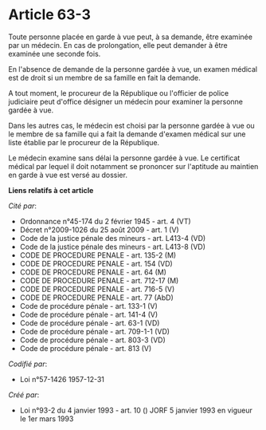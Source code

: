 # Article 63-3

Toute personne placée en garde à vue peut, à sa demande, être examinée par un médecin. En cas de prolongation, elle peut
demander à être examinée une seconde fois.

En l'absence de demande de la personne gardée à vue, un examen médical est de droit si un membre de sa famille en fait la
demande.

A tout moment, le procureur de la République ou l'officier de police judiciaire peut d'office désigner un médecin pour
examiner la personne gardée à vue.

Dans les autres cas, le médecin est choisi par la personne gardée à vue ou le membre de sa famille qui a fait la demande
d'examen médical sur une liste établie par le procureur de la République.

Le médecin examine sans délai la personne gardée à vue. Le certificat médical par lequel il doit notamment se prononcer sur
l'aptitude au maintien en garde à vue est versé au dossier.

**Liens relatifs à cet article**

_Cité par_:

  - Ordonnance n°45-174 du 2 février 1945 - art. 4 (VT)
  - Décret n°2009-1026 du 25 août 2009 - art. 1 (V)
  - Code de la justice pénale des mineurs - art. L413-4 (VD)
  - Code de la justice pénale des mineurs - art. L413-8 (VD)
  - CODE DE PROCEDURE PENALE - art. 135-2 (M)
  - CODE DE PROCEDURE PENALE - art. 154 (VD)
  - CODE DE PROCEDURE PENALE - art. 64 (M)
  - CODE DE PROCEDURE PENALE - art. 712-17 (M)
  - CODE DE PROCEDURE PENALE - art. 716-5 (V)
  - CODE DE PROCEDURE PENALE - art. 77 (AbD)
  - Code de procédure pénale - art. 133-1 (V)
  - Code de procédure pénale - art. 141-4 (V)
  - Code de procédure pénale - art. 63-1 (VD)
  - Code de procédure pénale - art. 709-1-1 (VD)
  - Code de procédure pénale - art. 803-3 (VD)
  - Code de procédure pénale - art. 813 (V)

_Codifié par_:

  - Loi n°57-1426 1957-12-31

_Créé par_:

  - Loi n°93-2 du 4 janvier 1993 - art. 10 () JORF 5 janvier 1993 en vigueur le 1er mars 1993
